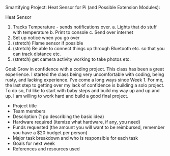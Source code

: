 Smartifying Project:
Heat Sensor for Pi (and Possible Extension Modules):

Heat Sensor
1. Tracks Temperature - sends notifications over.
  a. Lights that do stuff with temperature
  b. Print to console
  c. Send over internet
2. Set up notice wnen you go over
3. (stretch) Flame sensor if possible
4. (stretch) Be able to connect things up through Bluetooth etc. so that you can track distance etc.
5. (stretch) get camera activity working to take photos etc. 

Goal: Grow in confidence with a coding project. This class has been a great experience. I started the class being very uncomfortable with coding, being rusty, and lacking experience. I've come a long ways since Week 1. For me, the last step to getting over my lack of confidence is building a solo project. To do so, I'd like to start with baby steps and build my way up and up and up. I am willing to work hard and build a good final project.


* Project title
* Team members
* Description (1 pp describing the basic idea)
* Hardware required (itemize what hardware, if any, you need)
* Funds requested (the amount you will want to be reimbursed, remember you have
  a $20 budget per person)
* Major task breakdown and who is responsible for each task
* Goals for next week
* References and resources used
